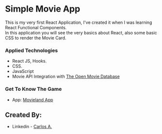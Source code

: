 # Simple Movie App

This is my very first React Application, I've created it when I was learning React Functional Components.<br/>
In this application you will see the very basics about React, also some basic CSS to render the Movie Card.

### Applied Technologies

- React JS, Hooks.
- CSS.
- JavaScript
- Movie API Integration with [The Open Movie Database](https://www.omdbapi.com/)

### Get To Know The Game
- App: [Movieland App]()

## Created By:

- Linkedin - [Carlos A.](https://www.linkedin.com/in/carlosafonsoflach/)
